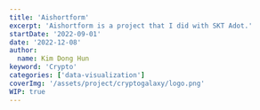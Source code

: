 ```yaml
---
title: 'Aishortform'
excerpt: 'Aishortform is a project that I did with SKT Adot.'
startDate: '2022-09-01'
date: '2022-12-08'
author:
  name: Kim Dong Hun
keyword: 'Crypto'
categories: ['data-visualization']
coverImg: '/assets/project/cryptogalaxy/logo.png'
WIP: true
---
```

